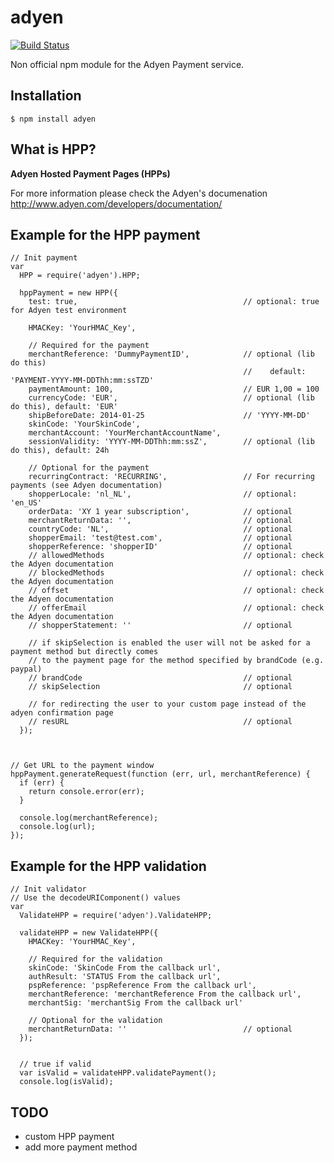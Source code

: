 adyen
==========
[![Build Status](https://travis-ci.org/hekike/adyen-node.png?branch=master)](https://travis-ci.org/hekike/adyen-node)

Non official npm module for the Adyen Payment service.


## Installation

    $ npm install adyen

## What is HPP?

**Adyen Hosted Payment Pages (HPPs)**

For more information please check the Adyen's documenation
http://www.adyen.com/developers/documentation/

## Example for the HPP payment

    // Init payment
    var
      HPP = require('adyen').HPP;
    
      hppPayment = new HPP({
        test: true,                                     // optional: true for Adyen test environment
    
        HMACKey: 'YourHMAC_Key',                          

        // Required for the payment
        merchantReference: 'DummyPaymentID',            // optional (lib do this)
                                                        //    default: 'PAYMENT-YYYY-MM-DDThh:mm:ssTZD'
        paymentAmount: 100,                             // EUR 1,00 = 100
        currencyCode: 'EUR',                            // optional (lib do this), default: 'EUR'
        shipBeforeDate: 2014-01-25                      // 'YYYY-MM-DD'
        skinCode: 'YourSkinCode',                         
        merchantAccount: 'YourMerchantAccountName',       
        sessionValidity: 'YYYY-MM-DDThh:mm:ssZ',        // optional (lib do this), default: 24h

        // Optional for the payment
        recurringContract: 'RECURRING',                 // For recurring payments (see Adyen documentation)
        shopperLocale: 'nl_NL',                         // optional: 'en_US'
        orderData: 'XY 1 year subscription',            // optional
        merchantReturnData: '',                         // optional
        countryCode: 'NL',                              // optional
        shopperEmail: 'test@test.com',                  // optional
        shopperReference: 'shopperID'                   // optional
        // allowedMethods                               // optional: check the Adyen documentation
        // blockedMethods                               // optional: check the Adyen documentation
        // offset                                       // optional: check the Adyen documentation
        // offerEmail                                   // optional: check the Adyen documentation
        // shopperStatement: ''                         // optional
        
        // if skipSelection is enabled the user will not be asked for a payment method but directly comes
        // to the payment page for the method specified by brandCode (e.g. paypal)
        // brandCode                                    // optional
        // skipSelection                                // optional
        
        // for redirecting the user to your custom page instead of the adyen confirmation page
        // resURL                                       // optional
      });
      
    
    
    // Get URL to the payment window
    hppPayment.generateRequest(function (err, url, merchantReference) {
      if (err) {
        return console.error(err);
      }
    
      console.log(merchantReference);
      console.log(url);
    });


## Example for the HPP validation

    // Init validator
    // Use the decodeURIComponent() values
    var
      ValidateHPP = require('adyen').ValidateHPP;

      validateHPP = new ValidateHPP({
        HMACKey: 'YourHMAC_Key',

        // Required for the validation
        skinCode: 'SkinCode From the callback url',
        authResult: 'STATUS From the callback url',
        pspReference: 'pspReference From the callback url',
        merchantReference: 'merchantReference From the callback url',
        merchantSig: 'merchantSig From the callback url'

        // Optional for the validation
        merchantReturnData: ''                          // optional
      });


      // true if valid
      var isValid = validateHPP.validatePayment();
      console.log(isValid);

## TODO
- custom HPP payment
- add more payment method
